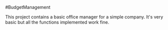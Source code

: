 #BudgetManagement

This project contains a basic office manager for a simple company.
It's very basic but all the functions implemented work fine.
